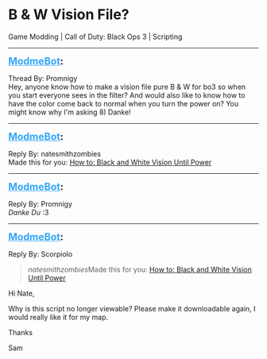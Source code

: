 # B & W Vision File?
Game Modding | Call of Duty: Black Ops 3 | Scripting

---
<strong style="font-size: 1.4em;"><span style="text-decoration: underline;text-decoration-color: #34a7f9;"><span style="color:#34a7f9;">ModmeBot</span></span>:</strong>

<p>Thread By: Promnigy<br />Hey, anyone know how to make a vision file pure B &amp; W for bo3 so when you start everyone sees in the filter? And would also like to know how to have the color come back to normal when you turn the power on? You might know why I&#39;m asking 8)  Danke!</p>

---
<strong style="font-size: 1.4em;"><span style="text-decoration: underline;text-decoration-color: #34a7f9;"><span style="color:#34a7f9;">ModmeBot</span></span>:</strong>

<p>Reply By: natesmithzombies<br />Made this for you: <a href="http://aviacreations.com/modme/forum/topic.php?tid=455">How to: Black and White Vision Until Power</a></p>

---
<strong style="font-size: 1.4em;"><span style="text-decoration: underline;text-decoration-color: #34a7f9;"><span style="color:#34a7f9;">ModmeBot</span></span>:</strong>

<p>Reply By: Promnigy<br /><em>Danke Du</em> :3</p>

---
<strong style="font-size: 1.4em;"><span style="text-decoration: underline;text-decoration-color: #34a7f9;"><span style="color:#34a7f9;">ModmeBot</span></span>:</strong>

<p>Reply By: Scorpiolo<br /><blockquote><em>natesmithzombies</em>Made this for you: <a href="forum/topic.php?tid=455">How to: Black and White Vision Until Power</a></blockquote><p style="text-align:left;">Hi Nate,</p><p style="text-align:left;">Why is this script no longer viewable? Please make it downloadable again, I would really like it for my map.</p><p style="text-align:left;"></p><p style="text-align:left;">Thanks</p><p style="text-align:left;">Sam</p></p>
